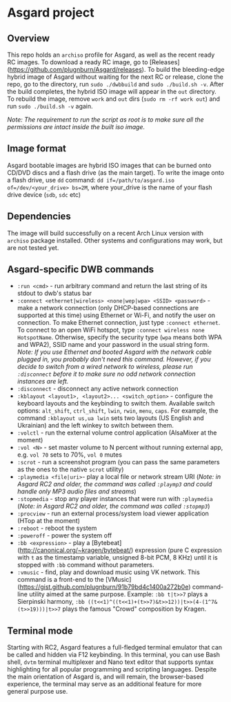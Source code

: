 Asgard project
==============

Overview
--------
This repo holds an `archiso` profile for Asgard, as well as the recent ready RC images. 
To download a ready RC image, go to [Releases] (https://github.com/plugnburn/Asgard/releases). 
To build the bleeding-edge hybrid image of Asgard without waiting for the next RC or release, clone the repo, go to the directory, run `sudo ./dwbbuild` and `sudo ./build.sh -v`. 
After the build completes, the hybrid ISO image will appear in the `out` directory.
To rebuild the image, remove `work` and `out` dirs (`sudo rm -rf work out`) and run `sudo ./build.sh -v` again.

*Note: The requirement to run the script as root is to make sure all the permissions are intact inside the built iso image.*

Image format
------------
Asgard bootable images are hybrid ISO images that can be burned onto CD/DVD discs and a flash drive (as the main target). 
To write the image onto a flash drive, use `dd` command: `dd if=/path/to/asgard.iso of=/dev/<your_drive> bs=2M`, where your_drive is the name of your flash drive device (`sdb`, `sdc` etc)

Dependencies
------------
The image will build successfully on a recent Arch Linux version with `archiso` package installed. Other systems and configurations may work, but are not tested yet.

Asgard-specific DWB commands
---------------------------------------------
- `:run <cmd>` - run arbitrary <cmd> command and return the last string of its stdout to dwb's status bar
- `:connect <ethernet|wireless> <none|wep|wpa> <SSID> <password>` - make a network connection (only DHCP-based connections are supported at this time) using Ethernet or Wi-Fi, and notify the user on connection. To make Ethernet connection, just type `:connect ethernet`. To connect to an open WiFi hotspot, type `:connect wireless none HotspotName`. Otherwise, specify the security type (`wpa` means both WPA and WPA2), SSID name and your password in the usual string form. *Note: If you use Ethernet and booted Asgard with the network cable plugged in, you probably don't need this command. However, if you decide to switch from a wired network to wireless, please run `:disconnect` before it to make sure no odd network connection instances are left.*
- `:disconnect` - disconnect any active network connection
- `:kblayout <layout1>, <layout2>... <switch_option>` - configure the keyboard layouts and the keybinding to switch them. Available switch options: `alt_shift`, `ctrl_shift`, `lwin`, `rwin`, `menu`, `caps`. For example, the command `:kblayout us,ua lwin` sets two layouts (US English and Ukrainian) and the left winkey to switch between them.
- `:volctl` - run the external volume control application (AlsaMixer at the moment)
- `:vol <N>` - set master volume to N percent without running external app, e.g. `vol 70` sets to 70%, `vol 0` mutes
- `:scrot` - run a screenshot program (you can pass the same parameters as the ones to the native `scrot` utility)
- `:playmedia <file|uri>`- play a local file or network stream URI (*Note: in Asgard RC2 and older, the command was called `:playmp3` and could handle only MP3 audio files and streams*)
- `:stopmedia` - stop any player instances that were run with `:playmedia` (*Note: in Asgard RC2 and older, the command was called `:stopmp3`*)
- `:procview` - run an external process/system load viewer application (HTop at the moment)
- `:reboot` - reboot the system
- `:poweroff` - power the system off
- `:bb <expression>` - play a [Bytebeat] (http://canonical.org/~kragen/bytebeat/) expression (pure C expression with `t` as the timestamp variable, unsigned 8-bit PCM, 8 KHz) until it is stopped with `:bb` command without parameters.
- `:vmusic` - find, play and download music using VK network. This command is a front-end to the [VMusic] (https://gist.github.com/plugnburn/91b79bd4c1400a272b0e) command-line utility aimed at the same purpose.
Example: `:bb t|t>>7` plays a Sierpinski harmony, `:bb ((t<<1)^((t<<1)+(t>>7)&t>>12))|t>>(4-(1^7&(t>>19)))|t>>7` plays the famous "Crowd" composition by Kragen.

Terminal mode
--------------
Starting with RC2, Asgard features a full-fledged terminal emulator that can be called and hidden via F12 keybinding.
In this terminal, you can use Bash shell, `dvtm` terminal multiplexer and Nano text editor that supports syntax highlighting for all popular programming and scripting languages.
Despite the main orientation of Asgard is, and will remain, the browser-based experience, the terminal may serve as an additional feature for more general purpose use.
